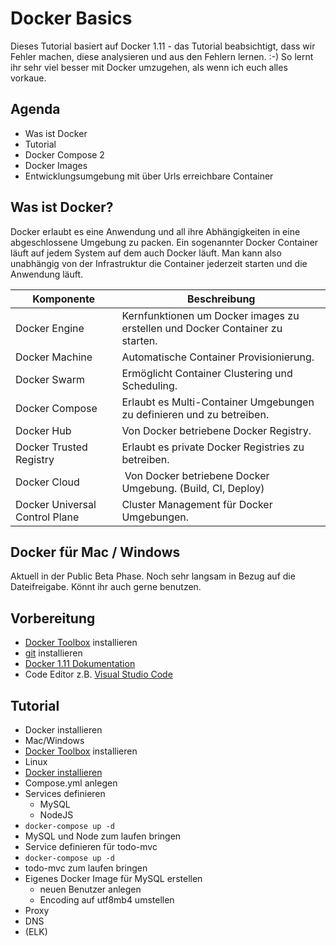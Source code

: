 # Docker Basics

Dieses Tutorial basiert auf Docker 1.11 - das Tutorial beabsichtigt, dass wir Fehler machen, diese analysieren und aus den Fehlern lernen. :-)
So lernt ihr sehr viel besser mit Docker umzugehen, als wenn ich euch alles vorkaue.

## Agenda

* Was ist Docker
* Tutorial
 * Docker Compose 2
 * Docker Images
 * Entwicklungsumgebung mit über Urls erreichbare Container 

## Was ist Docker?

Docker erlaubt es eine Anwendung und all ihre Abhängigkeiten in eine abgeschlossene Umgebung zu packen.
Ein sogenannter Docker Container läuft auf jedem System auf dem auch Docker läuft.
Man kann also unabhängig von der Infrastruktur die Container jederzeit starten und die Anwendung läuft.

Komponente | Beschreibung
--- | ---
Docker Engine | Kernfunktionen um Docker images zu erstellen und Docker Container zu starten.
Docker Machine | Automatische Container Provisionierung.
Docker Swarm | Ermöglicht Container Clustering und Scheduling.
Docker Compose | Erlaubt es Multi-Container Umgebungen zu definieren und zu betreiben.
Docker Hub | Von Docker betriebene Docker Registry.
Docker Trusted Registry | Erlaubt es private Docker Registries zu betreiben.
Docker Cloud | Von Docker betriebene Docker Umgebung. (Build, CI, Deploy)
Docker Universal Control Plane | Cluster Management für Docker Umgebungen.

## Docker für Mac / Windows

Aktuell in der Public Beta Phase. Noch sehr langsam in Bezug auf die Dateifreigabe.
Könnt ihr auch gerne benutzen.

## Vorbereitung

* [Docker Toolbox](https://www.docker.com/products/docker-toolbox) installieren
* [git](https://git-scm.com/downloads) installieren
* [Docker 1.11 Dokumentation](https://docs.docker.com/v1.11/)
* Code Editor z.B. [Visual Studio Code](https://code.visualstudio.com/)

## Tutorial

* Docker installieren
 * Mac/Windows
  * [Docker Toolbox](https://www.docker.com/products/docker-toolbox) installieren
 * Linux
  * [Docker installieren](https://docs.docker.com/engine/installation/#/on-linux)
* Compose.yml anlegen
* Services definieren
  * MySQL
  * NodeJS
* `docker-compose up -d`
 * MySQL und Node zum laufen bringen
* Service definieren für todo-mvc
* `docker-compose up -d`
 * todo-mvc zum laufen bringen
* Eigenes Docker Image für MySQL erstellen
  * neuen Benutzer anlegen
  * Encoding auf utf8mb4 umstellen
* Proxy
* DNS
* (ELK)
